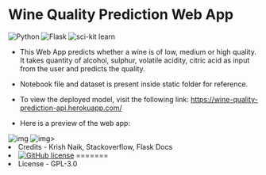 # Wine Quality Prediction Web App

![Python](https://img.shields.io/badge/Python-3.8.6-yellow) ![Flask](https://img.shields.io/badge/-Flask-brightgreen) ![sci-kit learn](https://img.shields.io/badge/-sci--kit%20learn-orange)

* This Web App predicts whether a wine is of low, medium or high quality. It takes quantity of alcohol, sulphur, volatile acidity, citric acid as input from the user and predicts the quality.

* Notebook file and dataset is present inside static folder for reference.

* To view the deployed model, visit the following link:
https://wine-quality-prediction-api.herokuapp.com/

* Here is a preview of the web app:
<img src="https://i.imgur.com/JHOSvIk.png" alt="img">
<img src="https://i.imgur.com/vpCeOvF.png" alt="img>"

* Credits - Krish Naik, Stackoverflow, Flask Docs
* [![GitHub license](https://img.shields.io/github/license/AnuragUnnikannan/Wine_Quality_Prediction)](https://github.com/AnuragUnnikannan/Wine_Quality_Prediction/blob/main/LICENSE)
=======
* License - GPL-3.0
